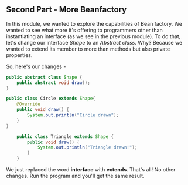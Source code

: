 ## Second Part - More Beanfactory

In this module, we wanted to explore the capabilities of Bean factory. We wanted to see what more it's offering to programmers other than instantiating an interface (as we see in the previous module).
To do that, let's change our interface *Shape* to an *Abstract class*. Why? Because we wanted to extend its member to more than methods but also private properties.

So, here's our changes -

```java
public abstract class Shape {
    public abstract void draw();
}

```

```java
public class Circle extends Shape{
    @Override
    public void draw() {
        System.out.println("Circle drawn");
    }
}
```
```java
    public class Triangle extends Shape {
        public void draw() {
            System.out.println("Triangle drawn!");
        }
    }
```
We just replaced the word **interface** with **extends**. That's all!
No other changes. Run the program and you'll get the same result.
